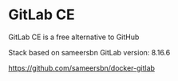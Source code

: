 # GitLab CE

GitLab CE is a free alternative to GitHub

Stack based on sameersbn GitLab version: 8.16.6

https://github.com/sameersbn/docker-gitlab


